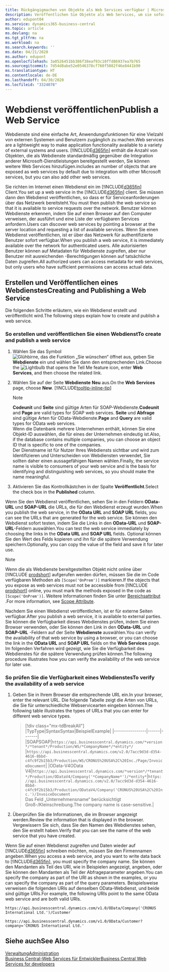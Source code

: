 ```yaml
---
title: Rückgängigmachen von Objekte als Web Services verfügbar | Microsoft Docs
description: Veröffentlichen Sie Objekte als Web Services, um sie sofort für Ihre Business Central-Lösung bereitzustellen.
author: edupont04
ms.service: dynamics365-business-central
ms.topic: article
ms.devlang: na
ms.tgt_pltfrm: na
ms.workload: na
ms.search.keywords: ''
ms.date: 04/21/2020
ms.author: edupont
ms.openlocfilehash: 3a0526451bb386f38eaf93c10ffd86937ea7b765
ms.sourcegitcommit: 7d54d8abe52e0546378cf760f5082f46e8441b90
ms.translationtype: HT
ms.contentlocale: de-DE
ms.lasthandoff: 04/30/2020
ms.locfileid: "3324078"
---
```

# <a name="publish-a-web-service"></a><span data-ttu-id="19f74-103">Webdienst veröffentlichen</span><span class="sxs-lookup"><span data-stu-id="19f74-103">Publish a Web Service</span></span>

<span data-ttu-id="19f74-104">Webdienste sind eine einfache Art, Anwendungsfunktionen für eine Vielzahl von externen Systemen und Benutzern zugänglich zu machen.</span><span class="sxs-lookup"><span data-stu-id="19f74-104">Web services are a lightweight way to make application functionality available to a variety of external systems and users.</span></span> [!INCLUDE[d365fin](includes/d365fin_md.md)] <span data-ttu-id="19f74-105">enthält die Anzahl von Objekten, die als Webdienste standardmäßig gegenüber die Integration anderer Microsoft-Dienstleistungen bereitgestellt werden, Sie können weitere Web Services hinzufügen.</span><span class="sxs-lookup"><span data-stu-id="19f74-105">includes an number of objects that are exposed as web services by default due to integration with other Microsoft services, but you can also add other web services.</span></span>  

<span data-ttu-id="19f74-106">Sie richten im Internet einen Webdienst ein im [!INCLUDE[d365fin](includes/d365fin_md.md)] Client.</span><span class="sxs-lookup"><span data-stu-id="19f74-106">You set up a web service in the [!INCLUDE[d365fin](includes/d365fin_md.md)] client.</span></span> <span data-ttu-id="19f74-107">Sie müssen dann den Webdienst veröffentlichen, so dass er für Serviceanforderungen über das Netzwerk bereitsteht.</span><span class="sxs-lookup"><span data-stu-id="19f74-107">You must then publish the web service so that it is available to service requests over the network.</span></span> <span data-ttu-id="19f74-108">Benutzer können Webdienste erkennen, indem Sie auf einen Browser auf den Computer verweisen, der ausführt und eine Liste der verfügbaren Services anfordern.</span><span class="sxs-lookup"><span data-stu-id="19f74-108">Users can discover web services by pointing a browser at the server location and requesting a list of available services.</span></span> <span data-ttu-id="19f74-109">Wenn Sie einen Webdienst veröffentlichen, ist er über das Netzwerk für authentifizierte Benutzer sofort verfügbar.</span><span class="sxs-lookup"><span data-stu-id="19f74-109">When you publish a web service, it is immediately available over the network for authenticated users.</span></span> <span data-ttu-id="19f74-110">Alle autorisierten Benutzer können auf Metadaten für Webdienste zugreifen, aber nur Benutzer mit ausreichenden -Berechtigungen können auf tatsächliche Daten zugreifen.</span><span class="sxs-lookup"><span data-stu-id="19f74-110">All authorized users can access metadata for web services, but only users who have sufficient permissions can access actual data.</span></span>

## <a name="creating-and-publishing-a-web-service"></a><span data-ttu-id="19f74-111">Erstellen und Veröffentlichen eines Webdienstes</span><span class="sxs-lookup"><span data-stu-id="19f74-111">Creating and Publishing a Web Service</span></span>  
<span data-ttu-id="19f74-112">Die folgenden Schritte erläutern, wie ein Webdienst erstellt und veröffentlicht wird.</span><span class="sxs-lookup"><span data-stu-id="19f74-112">The following steps explain how to create and publish a web service.</span></span>  

### <a name="to-create-and-publish-a-web-service"></a><span data-ttu-id="19f74-113">So erstellen und veröffentlichen Sie einen Webdienst</span><span class="sxs-lookup"><span data-stu-id="19f74-113">To create and publish a web service</span></span>  

1. <span data-ttu-id="19f74-114">Wählen Sie das Symbol ![Glühbirne, das die Funktion „Sie wünschen“ öffnet](media/ui-search/search_small.png "Was möchten Sie tun?") aus, geben Sie **Webdienste** ein und wählen Sie dann den entsprechenden Link.</span><span class="sxs-lookup"><span data-stu-id="19f74-114">Choose the ![Lightbulb that opens the Tell Me feature](media/ui-search/search_small.png "Tell me what you want to do") icon, enter **Web Services**, and then choose the related link.</span></span>  
2. <span data-ttu-id="19f74-115">Wählen Sie auf der Seite **Webdienste** **Neu** aus.</span><span class="sxs-lookup"><span data-stu-id="19f74-115">On the **Web Services** page, choose **New**.</span></span> [!INCLUDE[tooltip-inline-tip](includes/tooltip-inline-tip_md.md)]  

    > [!NOTE]  
    > <span data-ttu-id="19f74-116">**Codeunit** und **Seite** sind gültige Arten für SOAP-Webdienste.</span><span class="sxs-lookup"><span data-stu-id="19f74-116">**Codeunit** and **Page** are valid types for SOAP web services.</span></span> <span data-ttu-id="19f74-117">**Seite** und **Abfrage** sind gültige Arten für OData-Webdienste.</span><span class="sxs-lookup"><span data-stu-id="19f74-117">**Page** and **Query** are valid types for OData web services.</span></span>  
    > <span data-ttu-id="19f74-118">Wenn die Datenbank mehrere Unternehmen enthält, können Sie eine Objekt-ID auswählen, die für eines der Unternehmen eindeutig ist.</span><span class="sxs-lookup"><span data-stu-id="19f74-118">Also, if the database contains multiple companies, you can choose an object ID that is specific to one of the companies.</span></span>  
    > <span data-ttu-id="19f74-119">Der Dienstname ist für Nutzer Ihres Webdiensts sichtbar und wird zum Identifizieren und Unterscheiden von Webdiensten verwendet, Sie sollten daher einen aussagefähigen Namen wählen.</span><span class="sxs-lookup"><span data-stu-id="19f74-119">Finally, the service name is visible to consumers of your web service and is the basis for identifying and distinguishing web services, so you should make the name meaningful.</span></span>

3. <span data-ttu-id="19f74-120">Aktivieren Sie das Kontrollkästchen in der Spalte **Veröffentlicht**.</span><span class="sxs-lookup"><span data-stu-id="19f74-120">Select the check box in the **Published** column.</span></span>  

<span data-ttu-id="19f74-121">Wenn Sie den Webdienst veröffentlichen, sehen Sie in den Feldern **OData-URL** und **SOAP-URL** die URLs, die für den Webdienst erzeugt wurden.</span><span class="sxs-lookup"><span data-stu-id="19f74-121">When you publish the web service, in the **OData URL** and **SOAP URL** fields, you can see the URLs that are generated for the web service.</span></span> <span data-ttu-id="19f74-122">Sie können den Webdienst sofort testen, indem Sie die Links in den **OData-URL** und **SOAP-URL**-Feldern auswählen.</span><span class="sxs-lookup"><span data-stu-id="19f74-122">You can test the web service immediately by choosing the links in the **OData URL** and **SOAP URL** fields.</span></span> <span data-ttu-id="19f74-123">Optional können Sie den Wert des Felds kopieren und ihn für die spätere Verwendung speichern.</span><span class="sxs-lookup"><span data-stu-id="19f74-123">Optionally, you can copy the value of the field and save it for later use.</span></span>  

> [!NOTE]
> <span data-ttu-id="19f74-124">Wenn die als Webdienste bereitgestellten Objekt nicht online über [!INCLUDE [prodshort](includes/prodshort.md)] aufgerufen werden dürfen, müssen Sie die im Code verfügbaren Methoden als `[Scope('OnPrem')]` markieren.</span><span class="sxs-lookup"><span data-stu-id="19f74-124">If the objects that you expose as web services must not be accessible from [!INCLUDE [prodshort](includes/prodshort.md)] online, you must mark the methods exposed in the code as `[Scope('OnPrem')]`.</span></span> <span data-ttu-id="19f74-125">Weitere Informationen finden Sie unter [Bereichsattribut ](/dynamics365/business-central/dev-itpro/developer/methods/devenv-scope-attribute).</span><span class="sxs-lookup"><span data-stu-id="19f74-125">For more information, see [Scope Attribute](/dynamics365/business-central/dev-itpro/developer/methods/devenv-scope-attribute).</span></span>

<span data-ttu-id="19f74-126">Nachdem Sie einen Webdienst veröffentlichen, ist er für externe Seiten verfügbar.</span><span class="sxs-lookup"><span data-stu-id="19f74-126">After you publish a web service, it is available to external parties.</span></span> <span data-ttu-id="19f74-127">Sie können die Verfügbarkeit dieses Webdienstes prüfen, indem Sie einen Browser verwenden, oder Sie können den Link in den **OData-URL** und **SOAP-URL** -Feldern auf der Seite **Webdienste** auswählen.</span><span class="sxs-lookup"><span data-stu-id="19f74-127">You can verify the availability of that web service by using a browser, or you can choose the link in the **OData URL** and **SOAP URL** fields on the **Web Services** page.</span></span> <span data-ttu-id="19f74-128">Im folgenden Verfahren wird gezeigt, wie Sie die Verfügbarkeit des Webdienstes für die spätere Verwendung prüfen können.</span><span class="sxs-lookup"><span data-stu-id="19f74-128">The following procedure illustrates how you can verify the availability of the web service for later use.</span></span>  

### <a name="to-verify-the-availability-of-a-web-service"></a><span data-ttu-id="19f74-129">So prüfen Sie die Verfügbarkeit eines Webdienstes</span><span class="sxs-lookup"><span data-stu-id="19f74-129">To verify the availability of a web service</span></span>  

1. <span data-ttu-id="19f74-130">Geben Sie in Ihrem Browser die entsprechende URL ein.</span><span class="sxs-lookup"><span data-stu-id="19f74-130">In your browser, enter the relevant URL.</span></span> <span data-ttu-id="19f74-131">Die folgende Tabelle zeigt die Arten von URLs, die Sie für unterschiedliche Webservicearten eingeben können.</span><span class="sxs-lookup"><span data-stu-id="19f74-131">The following table illustrates the types of URLs that you can enter for different web service types.</span></span>  

    > [!div class="mx-tdBreakAll"]
    > |<span data-ttu-id="19f74-132">Typ</span><span class="sxs-lookup"><span data-stu-id="19f74-132">Type</span></span>|<span data-ttu-id="19f74-133">Syntax</span><span class="sxs-lookup"><span data-stu-id="19f74-133">Syntax</span></span>|<span data-ttu-id="19f74-134">Beispiel</span><span class="sxs-lookup"><span data-stu-id="19f74-134">Example</span></span>|
    > |----------------|------|-------|
    > |<span data-ttu-id="19f74-135">SOAP</span><span class="sxs-lookup"><span data-stu-id="19f74-135">SOAP</span></span>|`https://api.businesscentral.dynamics.com/*version*/*tenant*/Production/WS/*CompanyName*/*entity*/` |`https://api.businesscentral.dynamics.com/v2.0/7acc9d3d-d354-4616-8bbd-c4fc9f2b15b3/Production/WS/CRONUS%20USA%2C%20Inc./Page/InvoiceDocument`|
    > |<span data-ttu-id="19f74-136">OData-V4</span><span class="sxs-lookup"><span data-stu-id="19f74-136">OData V4</span></span>|`https://api.businesscentral.dynamics.com/*version*/*tenant*/Production/ODataV4/Company('*CompanyName*')/*entity*`|`https://api.businesscentral.dynamics.com/v2.0/7acc9d3d-d354-4616-8bbd-c4fc9f2b15b3/Production/ODataV4/Company('CRONUS%20USA%2C%20Inc.')/InvoiceDocument`<br/>    <span data-ttu-id="19f74-137">Das Feld „Unternehmensname“ berücksichtigt Groß-/Kleinschreibung.</span><span class="sxs-lookup"><span data-stu-id="19f74-137">The company name is case-sensitive.</span></span>|

2. <span data-ttu-id="19f74-138">Überprüfen Sie die Informationen, die im Browser angezeigt werden.</span><span class="sxs-lookup"><span data-stu-id="19f74-138">Review the information that is displayed in the browser.</span></span> <span data-ttu-id="19f74-139">Vergewissern Sie sich, dass Sie den Namen des Webdienstes sehen, den Sie erstellt haben.</span><span class="sxs-lookup"><span data-stu-id="19f74-139">Verify that you can see the name of the web service that you have created.</span></span>  

<span data-ttu-id="19f74-140">Wenn Sie auf einen Webdienst zugreifen und Daten wieder auf [!INCLUDE[d365fin](includes/d365fin_md.md)] schreiben möchten, müssen Sie den Firmennamen angeben.</span><span class="sxs-lookup"><span data-stu-id="19f74-140">When you access a web service, and you want to write data back to [!INCLUDE[d365fin](includes/d365fin_md.md)], you must specify the company name.</span></span> <span data-ttu-id="19f74-141">Sie können den Mandanten als Teil des URI, wie in Beispielen angezeigt, angeben, oder Sie können den Mandanten als Teil der Abfrageparameter angeben.</span><span class="sxs-lookup"><span data-stu-id="19f74-141">You can specify the company as part of the URI as shown in the examples, or you can specify the company as part of the query parameters.</span></span> <span data-ttu-id="19f74-142">Beispielsweise verweisen die folgenden URIs auf denselben OData-Webdienst, und beide sind gültige URIs.</span><span class="sxs-lookup"><span data-stu-id="19f74-142">For example, the following URIs point to the same OData web service and are both valid URIs.</span></span>  

```
https://api.businesscentral.dynamics.com/v1.0/OData/Company('CRONUS International Ltd.')/Customer  
```

```
https://api.businesscentral.dynamics.com/v1.0/OData/Customer?company='CRONUS International Ltd.'  
```

## <a name="see-also"></a><span data-ttu-id="19f74-143">Siehe auch</span><span class="sxs-lookup"><span data-stu-id="19f74-143">See Also</span></span>

[<span data-ttu-id="19f74-144">Verwaltung</span><span class="sxs-lookup"><span data-stu-id="19f74-144">Administration</span></span>](admin-setup-and-administration.md)  
[<span data-ttu-id="19f74-145">Business Central-Web Services für Entwickler</span><span class="sxs-lookup"><span data-stu-id="19f74-145">Business Central Web Services for developers</span></span>](/dynamics365/business-central/dev-itpro/webservices/web-services)  
